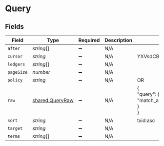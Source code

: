 # Query


## Fields

| Field                                                     | Type                                                      | Required                                                  | Description                                               | Example                                                   |
| --------------------------------------------------------- | --------------------------------------------------------- | --------------------------------------------------------- | --------------------------------------------------------- | --------------------------------------------------------- |
| `after`                                                   | *string*[]                                                | :heavy_minus_sign:                                        | N/A                                                       |                                                           |
| `cursor`                                                  | *string*                                                  | :heavy_minus_sign:                                        | N/A                                                       | YXVsdCBhbmQgYSBtYXhpbXVtIG1heF9yZXN1bHRzLol=              |
| `ledgers`                                                 | *string*[]                                                | :heavy_minus_sign:                                        | N/A                                                       |                                                           |
| `pageSize`                                                | *number*                                                  | :heavy_minus_sign:                                        | N/A                                                       |                                                           |
| `policy`                                                  | *string*                                                  | :heavy_minus_sign:                                        | N/A                                                       | OR                                                        |
| `raw`                                                     | [shared.QueryRaw](../../../sdk/models/shared/queryraw.md) | :heavy_minus_sign:                                        | N/A                                                       | {<br/>"query": {<br/>"match_all": {}<br/>}<br/>}          |
| `sort`                                                    | *string*                                                  | :heavy_minus_sign:                                        | N/A                                                       | txid:asc                                                  |
| `target`                                                  | *string*                                                  | :heavy_minus_sign:                                        | N/A                                                       |                                                           |
| `terms`                                                   | *string*[]                                                | :heavy_minus_sign:                                        | N/A                                                       |                                                           |